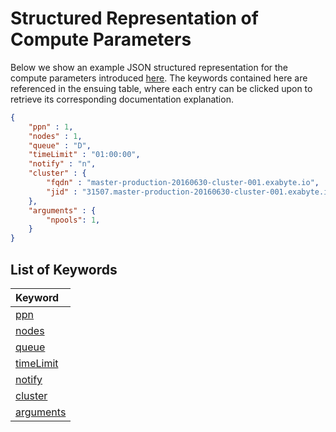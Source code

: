 # Structured Representation of Compute Parameters

Below we show an example JSON structured representation for the compute parameters introduced [here](ui.md). The keywords contained here are referenced in the ensuing table, where each entry can be clicked upon to retrieve its corresponding documentation explanation.

```json
{
    "ppn" : 1,
    "nodes" : 1,
    "queue" : "D",
    "timeLimit" : "01:00:00",
    "notify" : "n",
    "cluster" : {
        "fqdn" : "master-production-20160630-cluster-001.exabyte.io",
        "jid" : "31507.master-production-20160630-cluster-001.exabyte.io"
    },
    "arguments" : {
        "npools": 1,    
    }
}
```

## List of Keywords
    
| Keyword    |  
| :-------- |
| [ppn](ui.md#nodes-/-ppn) |
| [nodes](ui.md#nodes-/-ppn) |  
| [queue](ui.md#queue)  |
| [timeLimit](ui.md#time-limit) |  
| [notify](ui.md#notifications) |
| [cluster](ui.md#cluster-choice) | 
| [arguments](ui.md#advanced-options) |
